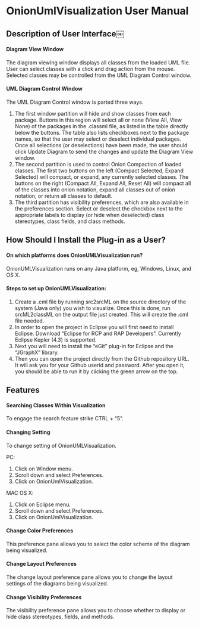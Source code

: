 # OnionUmlVisualization User Manual
## Description of User Interface￼
#### Diagram View Window
The diagram viewing window displays all classes from the loaded UML file. User can select classes with a click and drag action from the mouse. Selected classes may be controlled from the UML Diagram Control window.
#### UML Diagram Control Window
The UML Diagram Control window is parted three ways.
1. The first window partition will hide and show classes from each package. Buttons in this region will select all or none (View All, View None) of the packages in the .classml file, as listed in the table directly below the buttons. The table also lists checkboxes next to the package names, so that the user may select or deselect individual packages. Once all selections (or deselections) have been made, the user should click Update Diagram to send the changes and update the Diagram View window.
2. The second partition is used to control Onion Compaction of loaded classes. The first two buttons on the left (Compact Selected, Expand Selected) will compact, or expand, any currently selected classes. The buttons on the right (Compact All, Expand All, Reset All) will compact all of the classes into onion notation, expand all classes out of onion notation, or return all classes to default.
3. The third partition has visibility preferences, which are also available in the preferences section. Select or deselect the checkbox next to the appropriate labels to display (or hide when deselected) class stereotypes, class fields, and class methods.

## How Should I Install the Plug-in as a User?
#### On which platforms does OnionUMLVisualization run?
OnionUMLVisualization runs on any Java platform, eg, Windows, Linux, and OS X.

#### Steps to set up OnionUMLVisualization:
1. Create a .cml file by running src2srcML on the source directory of the system (Java only) you wish to visualize. Once this is done, run srcML2classML on the output file just created. This will create the .cml file needed.
2. In order to open the project in Eclipse you will first need to install Eclipse. Download “Eclipse for RCP and RAP Developers”. Currently Eclipse Kepler (4.3) is supported.
3. Next you will need to install the “eGit” plug-in for Eclipse and the “JGraphX” library. 
4. Then you can open the project directly from the Github repository URL. It will ask you for your Github userid and password. After you open it, you should be able to run it by clicking the green arrow on the top. 

## Features
#### Searching Classes Within Visualization
To engage the search feature strike CTRL + “5”.

#### Changing Setting

To change setting of OnionUMLVisualization. 

PC:
  1.	Click on Window menu.
  2.	Scroll down and select Preferences.
  3.	Click on OnionUmlVisualization.

MAC OS X: 
  1.	Click on Eclipse menu.
  2.	Scroll down and select Preferences.
  3.	Click on OnionUmlVisualization.

#### Change Color Preferences
This preference pane allows you to select the color scheme of the diagram being visualized.

#### Change Layout Preferences
The change layout preference pane allows you to change the layout settings of the diagrams being visualized.

#### Change Visibility Preferences
The visibility preference pane allows you to choose whether to display or hide class stereotypes, fields, and methods.

